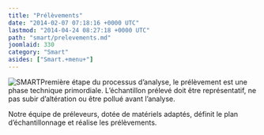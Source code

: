 ```yaml
---
title: "Prélèvements"
date: "2014-02-07 07:18:16 +0000 UTC"
lastmod: "2014-04-24 08:27:18 +0000 UTC"
path: "smart/prelevements.md"
joomlaid: 330
category: "Smart"
asides: ["Smart.+menu+"]
---
```

![SMART](images/SMART/SMART.jpg "Prélèvement (c) SMART")Première étape du processus d’analyse, le prélèvement est une phase technique primordiale. L’échantillon prélevé doit être représentatif, ne pas subir d’altération ou être pollué avant l’analyse.

Notre équipe de préleveurs, dotée de matériels adaptés, définit le plan d’échantillonnage et réalise les prélèvements.
